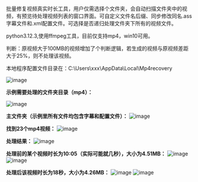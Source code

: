 批量修复视频真实时长工具，用户仅需选择个文件夹，会自动扫描文件夹中的视频，有预览待处理视频列表的窗口界面。可自定义文件名后缀、同步修改同名.ass字幕文件和.xml配置文件。可选择是否递归处理文件夹下所有的视频文件。

python3.12.3,使用ffmpeg工具，目前仅支持mp4，win10可用。

判断：原视频大于100MB的视频增加了个判断逻辑，若生成的视频与原视频差距大于25%，则不处理该视频。

本地程序配置文件目录在：C:\Users\xxx\AppData\Local\Mp4recovery



![image](https://github.com/user-attachments/assets/78d1b193-3cc3-45e8-82aa-a9a2f1cb8282)


**示例需要处理的文件夹目录（mp4）：**

![image](https://github.com/user-attachments/assets/2b74158d-0923-4fac-bdc4-c760346469f1)

**主文件夹（示例里所有文件均包含字幕和配置文件）：**
![image](https://github.com/user-attachments/assets/8d1af0ff-dacd-476e-af64-6504f2cb1493)

**找到23个mp4视频：**
![image](https://github.com/user-attachments/assets/a103c1d4-e259-4fb2-b56f-37c2bc926597)

**处理结果：**
![image](https://github.com/user-attachments/assets/af06d1a3-bc4c-4f72-80d0-74ff69389b18)






**处理前的某个视频时长为10:05（实际可能就几秒），大小为4.51MB：**
![image](https://github.com/user-attachments/assets/8bcc22ae-d129-41c6-971d-a0a8b794ebb6)
![image](https://github.com/user-attachments/assets/21e1ea2b-43a8-4abf-9748-d8296fb1ae17)



**处理后该视频时长为18秒，大小为4.26MB：**
![image](https://github.com/user-attachments/assets/6421ba9f-fe74-4282-be7e-1ccce180fe50)
![image](https://github.com/user-attachments/assets/ecb0c36e-a62d-4a70-afd4-b9a01976011f)



